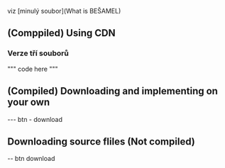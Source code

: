 viz [minulý soubor](What is BEŠAMEL) 

## (Comppiled) Using CDN 
### Verze tří souborů
""" code here """

## (Compiled) Downloading and implementing on your own
--- btn - download

## Downloading source fliles (Not compiled)
-- btn download

